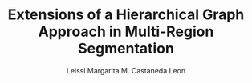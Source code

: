 ---
paperId: 16
author: Leissi Margarita M. Castaneda Leon
publicationauthor: Castaneda Leon, L. M. M.
title: Extensions of a Hierarchical Graph Approach in Multi-Region Segmentation
pdf: --
poster: Poster_Leissi_Castaneda
alt: --
type: Poster
topic: Deep Learning
subtopic: Machine Learning
link: 
conference: icml
year: 2019
tags: icml-2019-np
location: California, USA
---